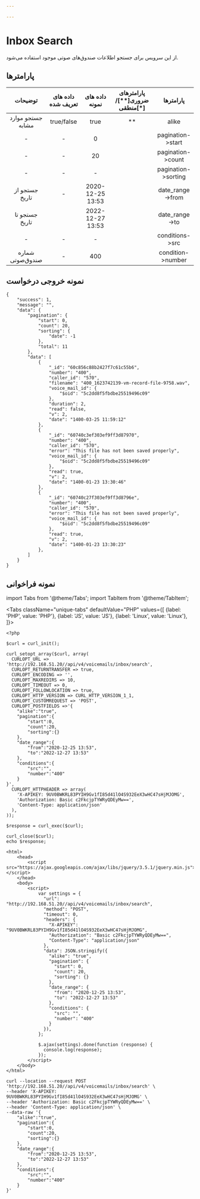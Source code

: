 ```yaml
---

---
```

# Inbox Search

از این سرویس برای جستجو اطلاعات صندوق‌های صوتی موجود استفاده می‌شود.

## پارامتر‌ها
|      توضیحات      | داده های تعریف شده |  داده های نمونه  | پارامترهای ضروری[**]/منطقی[*] |      پارامترها      |
|:-----------------:|:------------------:|:----------------:|:----------------------:|:-------------------:|
| جستجو موارد مشابه |     true/false     |       true       |           **           |        alike        |
|         -         |          -         |         0        |                        |  pagination->start  |
|         -         |          -         |        20        |                        |  pagination->count  |
|         -         |          -         |         -        |                        | pagination->sorting |
|   جستجو از تاریخ  |          -         | 2020-12-25 13:53 |                        |   date_range->from  |
|   جستجو تا تاریخ  |                    | 2022-12-27 13:53 |                        |    date_range->to   |
|         -         |          -         |         -        |                        |   conditions->src   |
|  شماره صندوق‌صوتی  |          -         |        400       |                        |  condition->number  |

## نمونه خروجی درخواست

```shell
{
    "success": 1,
    "message": "",
    "data": {
        "pagination": {
            "start": 0,
            "count": 20,
            "sorting": {
                "date": -1
            },
            "total": 11
        },
        "data": [
            {
                "_id": "60c856c88b2427f7c61c55b6",
                "number": "400",
                "caller_id": "570",
                "filename": "400_1623742139-vm-record-file-9758.wav",
                "voice_mail_id": {
                    "$oid": "5c2dd8f5fbdbe25519496c09"
                },
                "duration": 2,
                "read": false,
                "v": 2,
                "date": "1400-03-25 11:59:12"
            },
            {
                "_id": "60740c3ef303ef9ff3d87970",
                "number": "400",
                "caller_id": "570",
                "error": "This file has not been saved properly",
                "voice_mail_id": {
                    "$oid": "5c2dd8f5fbdbe25519496c09"
                },
                "read": true,
                "v": 2,
                "date": "1400-01-23 13:30:46"
            },
            {
                "_id": "60740c27f303ef9ff3d8796e",
                "number": "400",
                "caller_id": "570",
                "error": "This file has not been saved properly",
                "voice_mail_id": {
                    "$oid": "5c2dd8f5fbdbe25519496c09"
                },
                "read": true,
                "v": 2,
                "date": "1400-01-23 13:30:23"
            },
        ]
    }
}
```



## نمونه فراخوانی

import Tabs from '@theme/Tabs';
import TabItem from '@theme/TabItem';

<Tabs
   className="unique-tabs" 
    defaultValue="PHP"
    values={[
        {label: 'PHP', value: 'PHP'},
        {label: 'JS', value: 'JS'},
		{label: 'Linux', value: 'Linux'},
    ]}>
<TabItem value="PHP">

	<?php

	$curl = curl_init();

	curl_setopt_array($curl, array(
	  CURLOPT_URL => 'http://192.168.51.20//api/v4/voicemails/inbox/search',
	  CURLOPT_RETURNTRANSFER => true,
	  CURLOPT_ENCODING => '',
	  CURLOPT_MAXREDIRS => 10,
	  CURLOPT_TIMEOUT => 0,
	  CURLOPT_FOLLOWLOCATION => true,
	  CURLOPT_HTTP_VERSION => CURL_HTTP_VERSION_1_1,
	  CURLOPT_CUSTOMREQUEST => 'POST',
	  CURLOPT_POSTFIELDS =>'{
		"alike":"true",
		"pagination":{
			"start":0,
			"count":20,
			"sorting":{}
		},
		"date_range":{
			"from":"2020-12-25 13:53",
			"to":"2022-12-27 13:53"
		},
		"conditions":{
			"src":"",
			"number":"400"
		}
	}',
	  CURLOPT_HTTPHEADER => array(
		'X-APIKEY: 9UV0BWKRL83PYIH9Gv1fI85d41lO4S932EeX3wHC47sHjMJOMG',
		'Authorization: Basic c2FkcjpTYWRyQDEyMw==',
		'Content-Type: application/json'
	  ),
	));

	$response = curl_exec($curl);

	curl_close($curl);
	echo $response;



</TabItem>
<TabItem value="JS">

	<html>
		<head>
			<script src="https://ajax.googleapis.com/ajax/libs/jquery/3.5.1/jquery.min.js"></script>
		</head>
		<body>
			<script>
				var settings = {
				  "url": "http://192.168.51.20//api/v4/voicemails/inbox/search",
				  "method": "POST",
				  "timeout": 0,
				  "headers": {
					"X-APIKEY": "9UV0BWKRL83PYIH9Gv1fI85d41lO4S932EeX3wHC47sHjMJOMG",
					"Authorization": "Basic c2FkcjpTYWRyQDEyMw==",
					"Content-Type": "application/json"
				  },
				  "data": JSON.stringify({
					"alike": "true",
					"pagination": {
					  "start": 0,
					  "count": 20,
					  "sorting": {}
					},
					"date_range": {
					  "from": "2020-12-25 13:53",
					  "to": "2022-12-27 13:53"
					},
					"conditions": {
					  "src": "",
					  "number": "400"
					}
				  }),
				};

				$.ajax(settings).done(function (response) {
				  console.log(response);
				});
			</script>
		</body>
	</html>


</TabItem>
<TabItem value="Linux">

	curl --location --request POST 'http://192.168.51.20//api/v4/voicemails/inbox/search' \
	--header 'X-APIKEY: 9UV0BWKRL83PYIH9Gv1fI85d41lO4S932EeX3wHC47sHjMJOMG' \
	--header 'Authorization: Basic c2FkcjpTYWRyQDEyMw==' \
	--header 'Content-Type: application/json' \
	--data-raw '{
		"alike":"true",
		"pagination":{
			"start":0,
			"count":20,
			"sorting":{}
		},
		"date_range":{
			"from":"2020-12-25 13:53",
			"to":"2022-12-27 13:53"
		},
		"conditions":{
			"src":"",
			"number":"400"
		}
	}'

</TabItem>
</Tabs>

